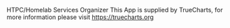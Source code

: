 HTPC/Homelab Services Organizer
This App is supplied by TrueCharts, for more information please visit https://truecharts.org
